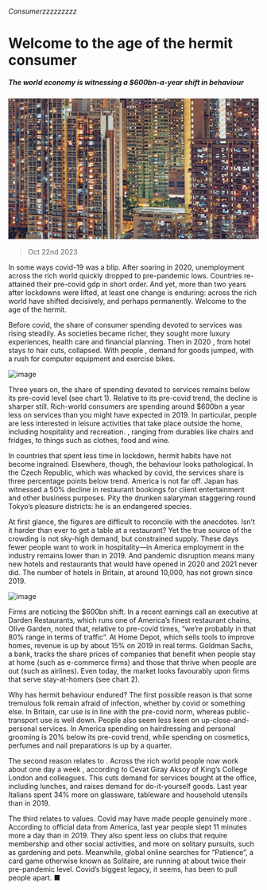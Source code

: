###### Consumerzzzzzzzzz

# Welcome to the age of the hermit consumer 

##### The world economy is witnessing a $600bn-a-year shift in behaviour 

![image](images/20231028_FNP002.jpg) 

> Oct 22nd 2023 

In some ways covid-19 was a blip. After soaring in 2020, unemployment across the rich world quickly dropped to pre-pandemic lows. Countries re-attained their pre-covid gdp in short order. And yet, more than two years after lockdowns were lifted, at least one change is enduring:  across the rich world have shifted decisively, and perhaps permanently. Welcome to the age of the hermit. 

Before covid, the share of consumer spending devoted to services was rising steadily. As societies became richer, they sought more luxury experiences, health care and financial planning. Then in 2020 , from hotel stays to hair cuts, collapsed. With people , demand for goods jumped, with a rush for computer equipment and exercise bikes. 

![image](images/20231028_FNC118.png) 


Three years on, the share of spending devoted to services remains below its pre-covid level (see chart 1). Relative to its pre-covid trend, the decline is sharper still. Rich-world consumers are spending around $600bn a year less on services than you might have expected in 2019. In particular, people are less interested in leisure activities that take place outside the home, including hospitality and recreation. , ranging from durables like chairs and fridges, to things such as clothes, food and wine. 

In countries that spent less time in lockdown, hermit habits have not become ingrained. Elsewhere, though, the behaviour looks pathological. In the Czech Republic, which was whacked by covid, the services share is three percentage points below trend. America is not far off. Japan has witnessed a 50% decline in restaurant bookings for client entertainment and other business purposes. Pity the drunken salaryman staggering round Tokyo’s pleasure districts: he is an endangered species.

At first glance, the figures are difficult to reconcile with the anecdotes. Isn’t it harder than ever to get a table at a restaurant? Yet the true source of the crowding is not sky-high demand, but constrained supply. These days fewer people want to work in hospitality—in America employment in the industry remains lower than in 2019. And pandemic disruption means many new hotels and restaurants that would have opened in 2020 and 2021 never did. The number of hotels in Britain, at around 10,000, has not grown since 2019. 

![image](images/20231028_FNC117.png) 


Firms are noticing the $600bn shift. In a recent earnings call an executive at Darden Restaurants, which runs one of America’s finest restaurant chains, Olive Garden, noted that, relative to pre-covid times, “we’re probably in that 80% range in terms of traffic”. At Home Depot, which sells tools to improve homes, revenue is up by about 15% on 2019 in real terms. Goldman Sachs, a bank, tracks the share prices of companies that benefit when people stay at home (such as e-commerce firms) and those that thrive when people are out (such as airlines). Even today, the market looks favourably upon firms that serve stay-at-homers (see chart 2).

Why has hermit behaviour endured? The first possible reason is that some tremulous folk remain afraid of infection, whether by covid or something else. In Britain, car use is in line with the pre-covid norm, whereas public-transport use is well down. People also seem less keen on up-close-and-personal services. In America spending on hairdressing and personal grooming is 20% below its pre-covid trend, while spending on cosmetics, perfumes and nail preparations is up by a quarter.

The second reason relates to . Across the rich world people now work about one day a week , according to Cevat Giray Aksoy of King’s College London and colleagues. This cuts demand for services bought at the office, including lunches, and raises demand for do-it-yourself goods. Last year Italians spent 34% more on glassware, tableware and household utensils than in 2019. 

The third relates to values. Covid may have made people genuinely more . According to official data from America, last year people slept 11 minutes more a day than in 2019. They also spent less on clubs that require membership and other social activities, and more on solitary pursuits, such as gardening and pets. Meanwhile, global online searches for “Patience”, a card game otherwise known as Solitaire, are running at about twice their pre-pandemic level. Covid’s biggest legacy, it seems, has been to pull people apart. ■


